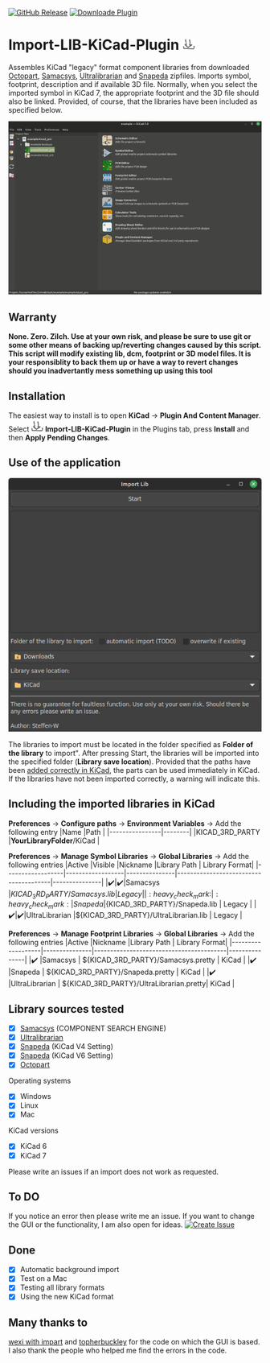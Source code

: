[![GitHub Release](https://img.shields.io/github/release/Steffen-W/Import-LIB-KiCad-Plugin.svg)](https://github.com/Steffen-W/Import-LIB-KiCad-Plugin/releases/latest)
[![Downloade Plugin](https://img.shields.io/badge/Downloade%20Plugin-green.svg)](https://github.com/Steffen-W/Import-LIB-KiCad-Plugin/releases/latest/download/Import-LIB-KiCad-Plugin.zip)

# Import-LIB-KiCad-Plugin ![icon](plugins/icon_small.png)

Assembles KiCad "legacy" format component libraries from downloaded
[Octopart](https://octopart.com/), [Samacsys](https://componentsearchengine.com/), [Ultralibrarian](https://app.ultralibrarian.com/search) and [Snapeda](https://www.snapeda.com/home/) zipfiles. Imports symbol, footprint, description and if available 3D file. Normally, when you select the imported symbol in KiCad 7, the appropriate footprint and the 3D file should also be linked. Provided, of course, that the libraries have been included as specified below. 

[![SC2 Video](doc/demo.gif)](https://youtu.be/cdOKDY-F4ZU)

## Warranty

**None. Zero. Zilch. Use at your own risk, and please be sure to use git or some other means of backing up/reverting changes caused by this script. This script will modify existing lib, dcm, footprint or 3D model files. It is your responsiblity to back them up or have a way to revert changes should you inadvertantly mess something up using this tool** 

## Installation

The easiest way to install is to open **KiCad** -> **Plugin And Content Manager**. Select ![icon](plugins/icon_small.png) **Import-LIB-KiCad-Plugin** in the Plugins tab, press **Install** and then **Apply Pending Changes**.

## Use of the application

![Screenshot_GUI](doc/Screenshot_GUI.png)

The libraries to import must be located in the folder specified as **Folder of the library** to import". After pressing Start, the libraries will be imported into the specified folder (**Library save location**). Provided that the paths have been [added correctly in KiCad](#including-the-imported-libraries-in-kicad), the parts can be used immediately in KiCad. If the libraries have not been imported correctly, a warning will indicate this.

## Including the imported libraries in KiCad

**Preferences** -> **Configure paths** -> **Environment Variables** -> Add the following entry
|Name            |Path    |
|----------------|--------|
|KICAD_3RD_PARTY |**YourLibraryFolder**/KiCad |

**Preferences** -> **Manage Symbol Libraries** -> **Global Libraries** -> Add the following entries
|Active            |Visible           |Nickname       |Library Path                           | Library Format|
|------------------|------------------|---------------|---------------------------------------|---------------|
|:heavy_check_mark:|:heavy_check_mark:|Samacsys       |${KICAD_3RD_PARTY}/Samacsys.lib        | Legacy        |
|:heavy_check_mark:|:heavy_check_mark:|Snapeda        |${KICAD_3RD_PARTY}/Snapeda.lib         | Legacy        |
|:heavy_check_mark:|:heavy_check_mark:|UltraLibrarian |${KICAD_3RD_PARTY}/UltraLibrarian.lib  | Legacy        |

**Preferences** -> **Manage Footprint Libraries** -> **Global Libraries** -> Add the following entries
|Active             |Nickname       |Library Path                             | Library Format|
|-------------------|---------------|-----------------------------------------|---------------|
|:heavy_check_mark: |Samacsys       | ${KICAD_3RD_PARTY}/Samacsys.pretty      | KiCad         |
|:heavy_check_mark: |Snapeda        | ${KICAD_3RD_PARTY}/Snapeda.pretty       | KiCad         |
|:heavy_check_mark: |UltraLibrarian | ${KICAD_3RD_PARTY}/UltraLibrarian.pretty| KiCad         |

## Library sources tested
- [x] [Samacsys](https://componentsearchengine.com/) (COMPONENT SEARCH ENGINE)
- [x] [Ultralibrarian](https://app.ultralibrarian.com/search)
- [x] [Snapeda](https://www.snapeda.com/home/) (KiCad V4 Setting)
- [x] [Snapeda](https://www.snapeda.com/home/) (KiCad V6 Setting)
- [x] [Octopart](https://octopart.com/)

Operating systems
- [x] Windows
- [x] Linux
- [x] Mac

KiCad versions
- [x] KiCad 6
- [x] KiCad 7

Please write an issues if an import does not work as requested.

## To DO

If you notice an error then please write me an issue. If you want to change the GUI or the functionality, I am also open for ideas.
[![Create Issue](https://img.shields.io/badge/Create%20Issue-blue.svg)](https://github.com/Steffen-W/Import-LIB-KiCad-Plugin/issues/new)


## Done

- [x] Automatic background import
- [x] Test on a Mac
- [x] Testing all library formats
- [x] Using the new KiCad format

## Many thanks to

[wexi with impart](https://github.com/wexi/impart) and [topherbuckley](https://github.com/topherbuckley/kicad_remote_import) for the code on which the GUI is based. 
I also thank the people who helped me find the errors in the code.

